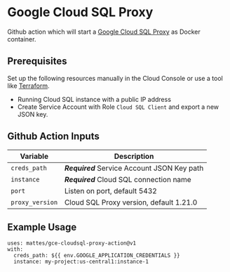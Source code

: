 # Google Cloud SQL Proxy

Github action which will start a [Google Cloud SQL Proxy](https://cloud.google.com/sql/docs/postgres/sql-proxy) as Docker container. 

## Prerequisites

Set up the following resources manually in the Cloud Console 
or use a tool like [Terraform](https://www.terraform.io).

* Running Cloud SQL instance with a public IP address
* Create Service Account with Role `Cloud SQL Client` and export a new JSON key.


## Github Action Inputs

| Variable                         | Description                                                                 |
|----------------------------------|-----------------------------------------------------------------------------|
| `creds_path`                     | ***Required*** Service Account JSON Key path                                |
| `instance`                       | ***Required*** Cloud SQL connection name                                    |
| `port`                           | Listen on port, default 5432                                                |
| `proxy_version`                  | Cloud SQL Proxy version, default 1.21.0                                     |


## Example Usage

```
uses: mattes/gce-cloudsql-proxy-action@v1
with:
  creds_path: ${{ env.GOOGLE_APPLICATION_CREDENTIALS }}
  instance: my-project:us-central1:instance-1
```

